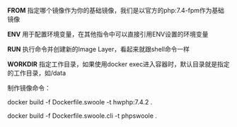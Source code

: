 **FROM** 指定哪个镜像作为你的基础镜像，我们是以官方的php:7.4-fpm作为基础镜像

**ENV** 用于配置环境变量，在其他指令中可以直接引用ENV设置的环境变量

**RUN** 执行命令并创建新的Image Layer，看起来就跟shell命令一样

**WORKDIR** 指定工作目录，如果使用docker exec进入容器时，默认目录就是指定的工作目录，如/data


制作镜像命令：
 
 docker build -f Dockerfile.swoole -t hwphp:7.4.2 .

 docker build -f Dockerfile.swoole.cli -t phpswoole .

